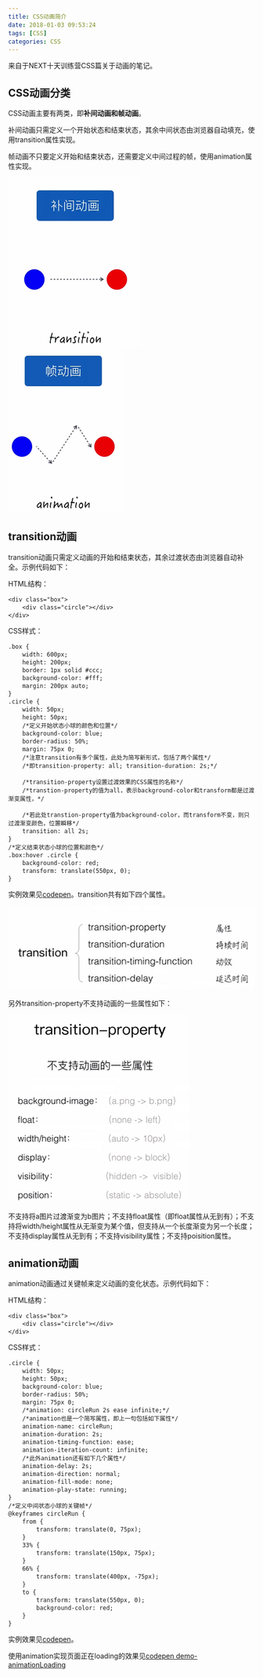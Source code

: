 ```yaml
---
title: CSS动画简介
date: 2018-01-03 09:53:24
tags: [CSS]
categories: CSS
---
```

来自于NEXT十天训练营CSS篇关于动画的笔记。
<!--more-->
## CSS动画分类 ##
CSS动画主要有两类，即**补间动画和帧动画**。

补间动画只需定义一个开始状态和结束状态，其余中间状态由浏览器自动填充，使用transition属性实现。

帧动画不只要定义开始和结束状态，还需要定义中间过程的帧，使用animation属性实现。

![1](/images/CSS动画简介/1.png) ![2](/images/CSS动画简介/2.png)
## transition动画 ##
transition动画只需定义动画的开始和结束状态，其余过渡状态由浏览器自动补全。示例代码如下：

HTML结构：

    <div class="box">
        <div class="circle"></div>
    </div>
CSS样式：

	.box {
	    width: 600px;
	    height: 200px;
	    border: 1px solid #ccc;
	    background-color: #fff;
	    margin: 200px auto;
	}
	.circle {
	    width: 50px;
	    height: 50px;
	    /*定义开始状态小球的颜色和位置*/
	    background-color: blue;
	    border-radius: 50%;
	    margin: 75px 0;
	    /*注意transition有多个属性，此处为简写新形式，包括了两个属性*/
	    /*即transition-property: all; transition-duration: 2s;*/
	
	    /*transition-property设置过渡效果的CSS属性的名称*/
	    /*transtion-property的值为all，表示background-color和transform都是过渡渐变属性，*/
	
	    /*若此处transtion-property值为background-color，而transform不变，则只过渡渐变颜色，位置瞬移*/
	    transition: all 2s;
	}
	/*定义结束状态小球的位置和颜色*/
	.box:hover .circle {
	    background-color: red;
	    transform: translate(550px, 0);
	}
实例效果见[codepen](https://codepen.io/shirley5li/full/wpeLmw/)。transition共有如下四个属性。

![3](/images/CSS动画简介/3.png)

另外transition-property不支持动画的一些属性如下：

![4](/images/CSS动画简介/4.png)

不支持将a图片过渡渐变为b图片；不支持float属性（即float属性从无到有）；不支持将width/height属性从无渐变为某个值，但支持从一个长度渐变为另一个长度；不支持display属性从无到有；不支持visibility属性；不支持poisition属性。
## animation动画 ##
animation动画通过关键帧来定义动画的变化状态。示例代码如下：

HTML结构：

    <div class="box">
        <div class="circle"></div>
    </div>
CSS样式：

	.circle {
	    width: 50px;
	    height: 50px;
	    background-color: blue;
	    border-radius: 50%;
	    margin: 75px 0;
	    /*animation: circleRun 2s ease infinite;*/
	    /*animation也是一个简写属性，即上一句包括如下属性*/
	    animation-name: circleRun;
	    animation-duration: 2s;
	    animation-timing-function: ease;
	    animation-iteration-count: infinite;
	    /*此外animation还有如下几个属性*/
	    animation-delay: 2s;
	    animation-direction: normal;
	    animation-fill-mode: none;
	    animation-play-state: running;
	}
	/*定义中间状态小球的关键帧*/
	@keyframes circleRun {
	    from {
	        transform: translate(0, 75px);
	    }
	    33% {
	        transform: translate(150px, 75px);
	    }
	    66% {
	        transform: translate(400px, -75px);
	    }
	    to {
	        transform: translate(550px, 0);
	        background-color: red;
	    }
	}
实例效果见[codepen](https://codepen.io/shirley5li/full/baRXbE/)。

使用animation实现页面正在loading的效果见[codepen demo-animationLoading](https://codepen.io/shirley5li/full/dJRxzB/)